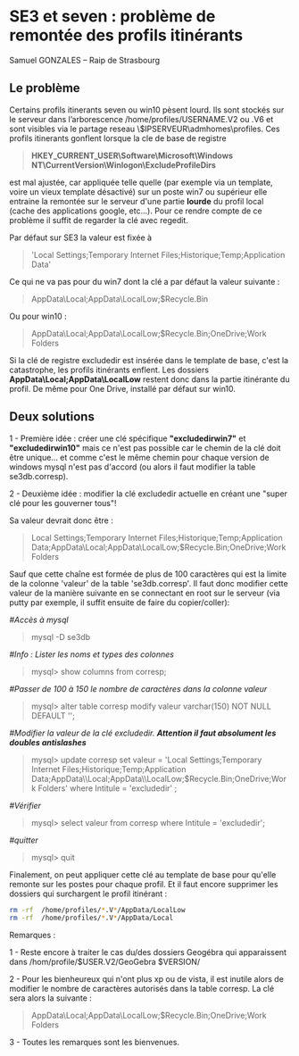 # SE3 et seven : problème de remontée des profils itinérants
Samuel GONZALES – Raip de Strasbourg

## Le problème
Certains profils itinerants seven ou win10 pèsent lourd. Ils sont stockés sur le serveur dans l’arborescence /home/profiles/USERNAME.V2 ou .V6 et sont visibles via le partage reseau \\$IPSERVEUR\admhomes\profiles. Ces profils itinerants gonflent lorsque la cle de base de registre
> **HKEY_CURRENT_USER\Software\Microsoft\Windows NT\CurrentVersion\Winlogon\ExcludeProfileDirs**

est mal ajustée, car appliquée telle quelle (par exemple via un template, voire un vieux template désactivé) sur un poste win7 ou supérieur elle entraine la remontée sur le serveur d'une partie **lourde** du profil local (cache des applications google, etc...). Pour ce rendre compte de ce problème il suffit de regarder la clé avec regedit.

Par défaut sur SE3 la valeur est fixée à 
> 'Local Settings;Temporary Internet Files;Historique;Temp;Application Data'

Ce qui ne va pas pour du win7 dont la clé a par défaut la valeur suivante :
> AppData\\Local;AppData\\LocalLow;$Recycle.Bin

Ou pour win10 :
> AppData\\Local;AppData\\LocalLow;$Recycle.Bin;OneDrive;Work Folders

Si la clé de registre excludedir est insérée dans le template de base, c'est la catastrophe, les profils itinérants enflent. Les dossiers **AppData\\Local;AppData\\LocalLow** restent donc dans la partie itinérante du profil. De même pour One Drive, installé par défaut sur win10.

## Deux solutions

1 - Première idée : créer une clé spécifique **"excludedirwin7"** et **"excludedirwin10"** mais ce n'est pas possible car le chemin de la clé doit être unique... et comme c'est le même chemin pour chaque version de windows mysql n'est pas d'accord (ou alors il faut modifier la table se3db.corresp).

2 - Deuxième idée : modifier la clé excludedir actuelle en créant une "super clé pour les gouverner tous"!

Sa valeur devrait donc être :

> Local Settings;Temporary Internet Files;Historique;Temp;Application Data;AppData\\Local;AppData\\LocalLow;$Recycle.Bin;OneDrive;Work Folders

Sauf que cette chaîne est formée de plus de 100 caractères qui est la limite de la colonne 'valeur' de la table 'se3db.corresp'. Il faut donc modifier cette valeur de la manière suivante en se connectant en root sur le serveur (via putty par exemple, il suffit ensuite de faire du copier/coller):

*#Accès à mysql*

> mysql -D se3db

*#Info : Lister les noms et types des colonnes*

>mysql> show columns from corresp;

*#Passer de 100 à 150 le nombre de caractères dans la colonne valeur*

>mysql> alter table corresp modify valeur varchar(150) NOT NULL DEFAULT '';

*#Modifier la valeur de la clé excludedir. __Attention il faut absolument les doubles antislashes__*

>mysql> update corresp set valeur = 'Local Settings;Temporary Internet Files;Historique;Temp;Application Data;AppData\\\Local;AppData\\\LocalLow;$Recycle.Bin;OneDrive;Work Folders' where Intitule = 'excludedir' ;

*#Vérifier*

>mysql> select valeur from corresp where Intitule = 'excludedir';

*#quitter*

>mysql> quit

Finalement, on peut appliquer cette clé au template de base pour qu'elle remonte sur les postes pour chaque profil. Et il faut encore supprimer les dossiers qui surchargent le profil itinérant :

```sh
rm -rf  /home/profiles/*.V*/AppData/LocalLow 
rm -rf  /home/profiles/*.V*/AppData/Local
```

Remarques :

1 - Reste encore à traiter le cas du/des dossiers Geogébra qui apparaissent dans /hom/profile/$USER.V2/GeoGebra $VERSION/

2 - Pour les bienheureux qui n'ont plus xp ou de vista, il est inutile alors de modifier le nombre de caractères autorisés dans la table corresp. La clé sera alors la suivante :

>AppData\\Local;AppData\\LocalLow;$Recycle.Bin;OneDrive;Work Folders

3 - Toutes les remarques sont les bienvenues.


